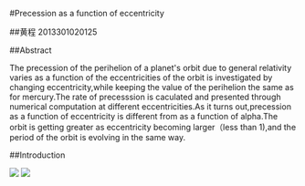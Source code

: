 #Precession as a function of eccentricity

##黄程   2013301020125

##Abstract

The precession of the perihelion of a planet's orbit due to general relativity varies as a function of the eccentricities of the orbit is investigated by changing eccentricity,while keeping the value of the perihelion the same as for mercury.The rate of precesssion is caculated and presented through numerical computation at different eccentricities.As it turns out,precession as a function of eccentricity is different from as a function of alpha.The orbit is getting greater as eccentricity becoming larger（less than 1),and the period of the orbit is evolving in the same way.


##Introduction

![](https://raw.githubusercontent.com/chenghuang2016/computationalphysics_N2013301020125/master/%E7%AC%AC%E5%8D%81%E4%B8%80%E6%AC%A1%E4%BD%9C%E4%B8%9A/Precession.gif)
![](https://raw.githubusercontent.com/chenghuang2016/computationalphysics_N2013301020125/master/%E7%AC%AC%E5%8D%81%E4%B8%80%E6%AC%A1%E4%BD%9C%E4%B8%9A/rate.gif)

